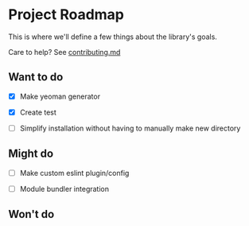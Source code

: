 # Project Roadmap

This is where we'll define a few things about the library's goals.

Care to help? See [contributing.md][contributing-link]

## Want to do
- [x] Make yeoman generator
- [x] Create test
- [ ] Simplify installation without having to manually make new directory


## Might do
- [ ] Make custom eslint plugin/config
- [ ] Module bundler integration


## Won't do


[contributing-link]: https://github.com/luftywiranda13/generator-bunny/blob/master/contributing.md
